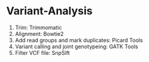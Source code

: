 # Variant-Analysis

1. Trim: Trimmomatic
2. Alignment: Bowtie2
3. Add read groups and mark duplicates: Picard Tools
4. Variant calling and joint genotypeing: GATK Tools
5. Filter VCF file: SnpSift
